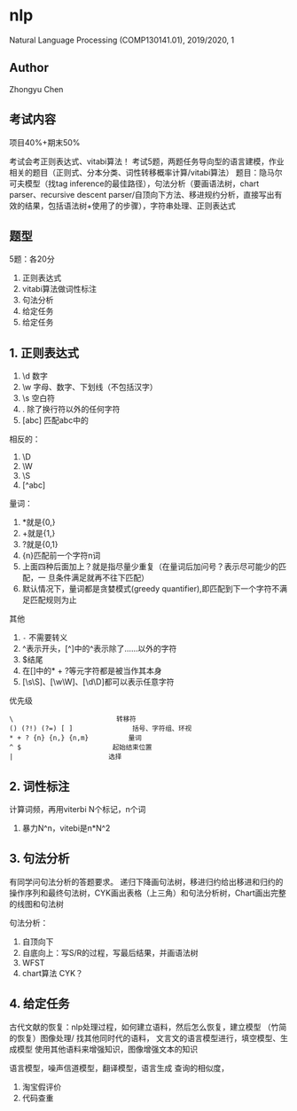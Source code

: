 # nlp
Natural Language Processing (COMP130141.01), 2019/2020, 1
## Author
Zhongyu Chen
## 考试内容

项目40%+期末50%

考试会考正则表达式、vitabi算法！
考试5题，两题任务导向型的语言建模，作业相关的题目（正则式、分本分类、词性转移概率计算/vitabi算法）
题目：隐马尔可夫模型（找tag inference的最佳路径），句法分析（要画语法树，chart parser、recursive descent parser/自顶向下方法、移进规约分析，直接写出有效的结果，包括语法树+使用了的步骤），字符串处理、正则表达式

## 题型

5题：各20分
1. 正则表达式
2. vitabi算法做词性标注
3. 句法分析
4. 给定任务
5. 给定任务

## 1. 正则表达式


1. \d 数字
2. \w 字母、数字、下划线（不包括汉字）
3. \s 空白符
4. . 除了换行符以外的任何字符
5. [abc] 匹配abc中的

相反的：
1. \D
2. \W
3. \S
4. [^abc] 

量词：
1. *就是{0,}
2. +就是{1,}
3. ?就是{0,1}
4. {n}匹配前一个字符n词
5. 上面四种后面加上？就是指尽量少重复（在量词后加问号？表示尽可能少的匹配，一 旦条件满足就再不往下匹配）
6. 默认情况下，量词都是贪婪模式(greedy quantifier),即匹配到下一个字符不满足匹配规则为止

其他
1. `-` 不需要转义
2. ^表示开头，[^]中的^表示除了……以外的字符
3. $结尾
4. 在[]中的* + ?等元字符都是被当作其本身
5. [\s\S]、[\w\W]、[\d\D]都可以表示任意字符

优先级
```
\                          转移符
() (?!) (?=) [ ]               括号、字符组、环视
* + ? {n} {n,} {n,m}          量词
^ $                       起始结束位置
|                        选择
```

## 2. 词性标注

计算词频，再用viterbi
N个标记，n个词
1. 暴力N^n，vitebi是n*N^2

## 3. 句法分析

有同学问句法分析的答题要求。
递归下降画句法树，移进归约给出移进和归约的操作序列和最终句法树，CYK画出表格（上三角）和句法分析树，Chart画出完整的线图和句法树

句法分析：
1. 自顶向下
2. 自底向上：写S/R的过程，写最后结果，并画语法树
3. WFST
4. chart算法
CYK？

## 4. 给定任务


古代文献的恢复：nlp处理过程，如何建立语料，然后怎么恢复，建立模型
（竹简的恢复）图像处理/
找其他同时代的语料，
文言文的语言模型进行，填空模型、生成模型
使用其他语料来增强知识，图像增强文本的知识

语言模型，噪声信道模型，翻译模型，语言生成
查询的相似度，


1. 淘宝假评价
2. 代码查重

